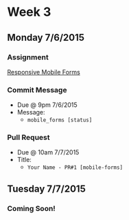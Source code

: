# Week 3

## Monday 7/6/2015

### Assignment 

<a href="https://github.com/Learning-Fuze/Prep-Work/tree/master/week3/Mobile_Forms#mobile-forms" target="_blank">Responsive Mobile Forms</a>

### Commit Message

- Due @ 9pm 7/6/2015
- Message:
	- `mobile_forms [status]`

### Pull Request

- Due @ 10am 7/7/2015
- Title:
	- `Your Name - PR#1 [mobile-forms]`

## Tuesday 7/7/2015

### Coming Soon!